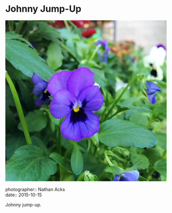 # Johnny Jump-Up

![A bright purple flower with a yellow center](assets/2015-10-15-johnny-jump-up.webp)

photographer:: Nathan Acks  
date:: 2015-10-15

Johnny jump-up.
